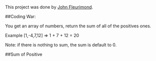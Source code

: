 This project was done by [John Fleurimond](./SumOfPositive.png).

##Coding War:

You get an array of numbers, return the sum of all of the positives ones.

Example [1,-4,7,12] => 1 + 7 + 12 = 20

Note: if there is nothing to sum, the sum is default to 0.

##Sum of Positive